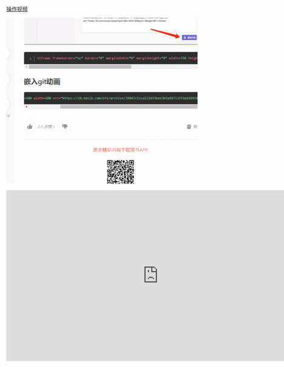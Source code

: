 
[操作视频](video/1.mp4 ':include :type=vedio :width=500px :height=400px')

<!-- <a href="./video/1.html" target="_blank">操作视频</a> -->

![1](img/1.gif "1")

<iframe height=450 width=800 src="https://haokan.baidu.com/v?vid=6079902279556350552&pd=pcshare" frameborder=0  allowfullscreen>
</iframe>
